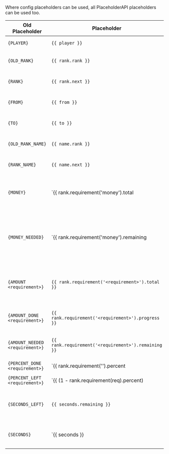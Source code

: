 Where config placeholders can be used, all PlaceholderAPI placeholders can be used too.

Old Placeholder | Placeholder | Derived From | Description
 -------------- | ----------- | ------------ | -----------
 `{PLAYER}` | `{{ player }}`  | N/A | The player name.
`{OLD_RANK}` | `{{ rank.rank }}` | [`rank`](https://github.com/okx-code/Rankup3/wiki/How-to-rankups.yml-and-prestiges.yml#2-rank) | The rank the player is currently on.
`{RANK}` | `{{ rank.next }}` | [`next`](https://github.com/okx-code/Rankup3/wiki/How-to-rankups.yml-and-prestiges.yml#3-next) | The rank the player is ranking up to.
`{FROM}` | `{{ from }}` | [`from`](https://github.com/okx-code/Rankup3/wiki/How-to-rankups.yml-and-prestiges.yml#on-from-and-to) | The player's current prestige level.
`{TO}` | `{{ to }}` | [`to`](https://github.com/okx-code/Rankup3/wiki/How-to-rankups.yml-and-prestiges.yml#on-from-and-to) | The player's next prestige level.
`{OLD_RANK_NAME}` | `{{ name.rank }}` | [`display-name`](https://github.com/okx-code/Rankup3/wiki/How-to-rankups.yml-and-prestiges.yml#2-display-name) | The `display-name` for the current rank.
`{RANK_NAME}`| `{{ name.next }}` | [`display-name`](https://github.com/okx-code/Rankup3/wiki/How-to-rankups.yml-and-prestiges.yml#2-display-name) | The `display-name` for the next rank.
`{MONEY}` | `{{ rank.requirement('money').total | money }}` | [`- money <amount>`](https://github.com/okx-code/Rankup3/wiki/List-of-Requirements#list)<br>OR<br>[`- moneyh <amount>`](https://github.com/okx-code/Rankup3/wiki/List-of-Requirements#list)<br>by first in order | The money requirement of the rankup or prestige.
`{MONEY_NEEDED}` | `{{ rank.requirement('money').remaining | money }}` | ([`- money <amount>`](https://github.com/okx-code/Rankup3/wiki/List-of-Requirements#list)<br>OR<br>[`- moneyh <amount>`](https://github.com/okx-code/Rankup3/wiki/List-of-Requirements#list)<br>by first in order)<br>- Vault Balance<br>until <= 0 | The amount more money a player needs to rankup or prestige.
`{AMOUNT <requirement>}` | `{{ rank.requirement('<requirement>').total }}` | [N/A](https://github.com/okx-code/Rankup3/wiki/List-of-Requirements#how-to-specify-sub-requirements-in-placeholders) | The total amount of a requirement a player needs to rankup or prestige.
`{AMOUNT_DONE <requirement>}` | `{{ rank.requirement('<requirement>').progress }}` | [N/A](https://github.com/okx-code/Rankup3/wiki/List-of-Requirements#how-to-specify-sub-requirements-in-placeholders) | The amount of a requirement a player has fulfilled.
`{AMOUNT_NEEDED <requirement>}` | `{{ rank.requirement('<requirement>').remaining }}` | [N/A](https://github.com/okx-code/Rankup3/wiki/List-of-Requirements#how-to-specify-sub-requirements-in-placeholders) | The amount of the requirement a player has left.
`{PERCENT_DONE <requirement>}` | `{{ rank.requirement('<requirement>').percent | percent }}` | [N/A](https://github.com/okx-code/Rankup3/wiki/List-of-Requirements#how-to-specify-sub-requirements-in-placeholders) |
`{PERCENT_LEFT <requirement>}` | `{{ (1 - rank.requirement(req).percent) | percent }}` | [N/A](https://github.com/okx-code/Rankup3/wiki/List-of-Requirements#how-to-specify-sub-requirements-in-placeholders) |
`{SECONDS_LEFT}` | `{{ seconds.remaining }}` | [N/A](https://github.com/okx-code/Rankup3/blob/master/src/main/resources/config.yml#L53-L55) | The amount of seconds left on a rankup/prestige cooldown.
`{SECONDS}` | `{{ seconds }} | [N/A](https://github.com/okx-code/Rankup3/blob/master/src/main/resources/config.yml#L53-L55) | The total length of the cooldown, in seconds.
